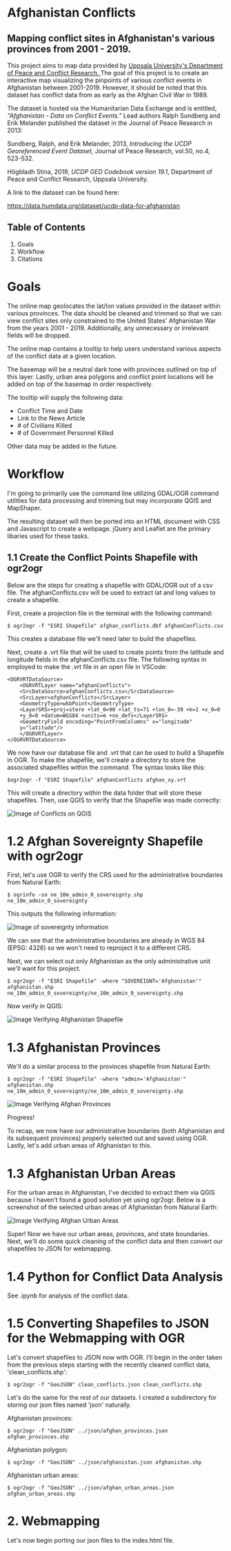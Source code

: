 # Afghanistan Conflicts
## Mapping conflict sites in Afghanistan's various provinces from 2001 - 2019. 

This project aims to map data provided by <a href='https://ucdp.uu.se/'>Uppsala University's Department of Peace and Conflict Research. </a> The goal of this project is to create an interactive map visualizing the pinpoints of various conflict events in Afghanistan between 2001-2019. However, it should be noted that this dataset has conflict data from as early as the Afghan Civil War in 1989. 

The dataset is hosted via the Humanitarian Data Exchange and is entitled, *"Afghanistan - Data on Conflict Events."* Lead authors Ralph Sundberg and Erik Melander published the dataset in the Journal of Peace Research in 2013: 

Sundberg, Ralph, and Erik Melander, 2013, *Introducing the UCDP Georeferenced Event Dataset*, Journal of Peace Research, vol.50, no.4, 523-532.

Högbladh Stina, 2019, *UCDP GED Codebook version 19.1*, Department of Peace and Conflict Research, Uppsala University.

A link to the dataset can be found here:

https://data.humdata.org/dataset/ucdp-data-for-afghanistan
 

 ## Table of Contents
 

 1. Goals
 2. Workflow
 3. Citations


# Goals 

The online map geolocates the lat/lon values provided in the dataset within various provinces. The data should be cleaned and trimmed so that we can view conflict sites only constrained to the United States' Afghanistan War from the years 2001 - 2019. Additionally, any unnecessary or irrelevant fields will be dropped. 

The online map contains a tooltip to help users understand various aspects of the conflict data at a given location. 

The basemap will be a neutral dark tone with provinces outlined on top of this layer. Lastly, urban area polygons and conflict point locations will be added on top of the basemap in order respectively. 

The tooltip will supply the following data:

- Conflict Time and Date
- Link to the News Article
- \# of Civilians Killed
- \# of Government Personnel Killed

Other data may be added in the future. 


# Workflow 

I'm going to primarily use the command line utilizing GDAL/OGR command utilities for data processing and trimming but may incorporate QGIS and MapShaper. 

The resulting dataset will then be ported into an HTML document with CSS and Javascript to create a webpage. jQuery and Leaflet are the primary libaries used for these tasks. 


## 1.1 Create the Conflict Points Shapefile with ogr2ogr 

Below are the steps for creating a shapefile with GDAL/OGR out of a csv file. The afghanConflicts.csv will be used to extract lat and long values to create a shapefile. 

First, create a projection file in the terminal with the following command: 

```
$ ogr2ogr -f "ESRI Shapefile" afghan_conflicts.dbf afghanConflicts.csv
```

This creates a database file we'll need later to build the shapefiles. 

Next, create a .vrt file that will be used to create points from the latitude and longitude fields in the afghanConflicts.csv file. The following syntax in employed to make the .vrt file in an open file in VSCode: 

```
<OGRVRTDataSource>
    <OGRVRTLayer name="afghanConflicts">
    <SrcDataSource>afghanConflicts.csv</SrcDataSource>
    <SrcLayer>afghanConflicts</SrcLayer>
    <GeometryType>wkbPoint</GeometryType>
    <LayerSRS>+proj=stere +lat_0=90 +lat_ts=71 +lon_0=-39 +k=1 +x_0=0 
    +y_0=0 +datum=WGS84 +units=m +no_defs</LayerSRS>
    <GeometryField encoding="PointFromColumns" x="longitude" 
    y="latitude"/>
    </OGRVRTLayer>
</OGRVRTDataSource>
```


We now have our database file and .vrt that can be used to build a Shapefile in OGR. To make the shapefile, we'll create a directory to store the associated shapefiles within the command. The syntax looks like this:

```
$ogr2ogr -f "ESRI Shapefile" afghanConflicts afghan_xy.vrt
```

This will create a directory within the data folder that will store these shapefiles. Then, use QGIS to verify that the Shapefile was made correctly:


![Image of Conflicts on QGIS](images/conflict_points.JPG)


# 1.2 Afghan Sovereignty Shapefile with ogr2ogr

First, let's use OGR to verify the CRS used for the administrative boundaries from Natural Earth:

```
$ ogrinfo -so ne_10m_admin_0_sovereignty.shp ne_10m_admin_0_sovereignty 
```

This outputs the following information:

![Image of sovereignty information](images/sovereignty_info.JPG)

We can see that the administrative boundaries are already in WGS 84 (EPSG: 4326) so we won't need to reproject it to a different CRS. 

Next, we can select out only Afghanistan as the only administrative unit we'll want for this project. 

```
$ ogr2ogr -f "ESRI Shapefile" -where "SOVEREIGNT='Afghanistan'" afghanistan.shp ne_10m_admin_0_sovereignty/ne_10m_admin_0_sovereignty.shp
```

Now verify in QGIS: 

![Image Verifying Afghanistan Shapefile](images/afghanistan.JPG)

# 1.3 Afghanistan Provinces 

We'll do a similar process to the provinces shapefile from Natural Earth: 

```
$ ogr2ogr -f "ESRI Shapefile" -where "admin='Afghanistan'" afghanistan.shp ne_10m_admin_0_sovereignty/ne_10m_admin_0_sovereignty.shp
```
![Image Verifying Afghan Provinces](images/afghan_provinces.JPG)

Progress! 

To recap, we now have our administrative boundaries (both Afghanistan and its subsequent provinces) properly selected out and saved using OGR. Lastly, let's add urban areas of Afghanistan to this. 

# 1.3 Afghanistan Urban Areas

For the urban areas in Afghanistan, I've decided to extract them via QGIS because I haven't found a good solution yet using ogr2ogr. Below is a screenshot of the selected urban areas of Afghanistan from Natural Earth:

![Image Verifying Afghan Urban Areas](images/afghan_urban_areas.JPG)

Super! Now we have our urban areas, provinces, and state boundaries. Next, we'll do some quick cleaning of the conflict data and then convert our shapefiles to JSON for webmapping. 

# 1.4 Python for Conflict Data Analysis 

See .ipynb for analysis of the conflict data. 

# 1.5 Converting Shapefiles to JSON for the Webmapping with OGR

Let's convert shapefiles to JSON now with OGR. I'll begin in the order taken from the previous steps starting with the recently cleaned conflict data, 'clean_conflicts.shp':

```
$ ogr2ogr -f "GeoJSON" clean_conflicts.json clean_conflicts.shp
```

Let's do the same for the rest of our datasets. I created a subdirectory for storing our json files named 'json' naturally. 

Afghanistan provinces:

```
$ ogr2ogr -f "GeoJSON" ../json/afghan_provinces.json afghan_provinces.shp
```
Afghanistan polygon:

```
$ ogr2ogr -f "GeoJSON" ../json/afghanistan.json afghanistan.shp
```

Afghanistan urban areas:

```
$ ogr2ogr -f "GeoJSON" ../json/afghan_urban_areas.json afghan_urban_areas.shp
```

# 2. Webmapping 

Let's now begin porting our json files to the index.html file. 

